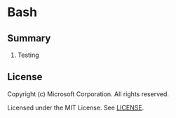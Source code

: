 # Bash

## Summary
1. Testing


## License

Copyright (c) Microsoft Corporation. All rights reserved.

Licensed under the MIT License. See [LICENSE](https://github.com/Microsoft/vscode-dev-containers/blob/master/LICENSE).
